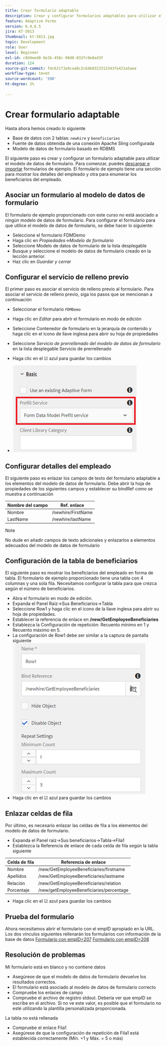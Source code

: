 ```yaml
---
title: Crear formulario adaptable
description: Crear y configurar formularios adaptables para utilizar el servicio de rellenado previo del modelo de datos de formulario
feature: Adaptive Forms
version: 6.4,6.5
jira: KT-5813
thumbnail: kt-5813.jpg
topic: Development
role: User
level: Beginner
exl-id: c8d4eed8-9e2b-458c-90d8-832fc9e0ad3f
duration: 124
source-git-commit: f4c621f3a9caa8c2c64b8323312343fe421a5aee
workflow-type: tm+mt
source-wordcount: '598'
ht-degree: 2%

---
```


# Crear formulario adaptable

Hasta ahora hemos creado lo siguiente

* Base de datos con 2 tablas: `newhire` y `beneficiaries`
* Fuente de datos obtenida de una conexión Apache Sling configurada
* Modelo de datos de formulario basado en RDBMS

El siguiente paso es crear y configurar un formulario adaptable para utilizar el modelo de datos de formulario.  Para comenzar, puedes [descargar e importar](assets/fdm-demo-af.zip) formularios de ejemplo. El formulario de ejemplo tiene una sección para mostrar los detalles del empleado y otra para enumerar los beneficiarios del empleado.

## Asociar un formulario al modelo de datos de formulario

El formulario de ejemplo proporcionado con este curso no está asociado a ningún modelo de datos de formulario. Para configurar el formulario para que utilice el modelo de datos de formulario, se debe hacer lo siguiente:

* Seleccione el formulario FDMDemo
* Haga clic en _Propiedades_->_Modelo de formulario_
* Seleccione Modelo de datos de formulario de la lista desplegable
* Busque y seleccione el modelo de datos de formulario creado en la lección anterior.
* Haz clic en _Guardar y cerrar_

## Configurar el servicio de relleno previo

El primer paso es asociar el servicio de relleno previo al formulario. Para asociar el servicio de relleno previo, siga los pasos que se mencionan a continuación

* Seleccionar el formulario `FDMDemo`
* Haga clic en _Editar_ para abrir el formulario en modo de edición
* Seleccione Contenedor de formulario en la jerarquía de contenido y haga clic en el icono de llave inglesa para abrir su hoja de propiedades
* Seleccione _Servicio de prerrellenado del modelo de datos de formulario_ en la lista desplegable Servicio de prerrellenado
* Haga clic en el ☑ azul para guardar los cambios

* ![prefill-service](assets/fdm-prefill.png)

## Configurar detalles del empleado

El siguiente paso es enlazar los campos de texto del formulario adaptable a los elementos del modelo de datos de formulario. Debe abrir la hoja de propiedades de los siguientes campos y establecer su bindRef como se muestra a continuación


| Nombre del campo | Ref. enlace |
|------------|--------------------|
| Nombre | /newhire/FirstName |
| LastName | /newhire/lastName |

>[!NOTE]
>
>No dude en añadir campos de texto adicionales y enlazarlos a elementos adecuados del modelo de datos de formulario

## Configuración de la tabla de beneficiarios

El siguiente paso es mostrar los beneficiarios del empleado en forma de tabla. El formulario de ejemplo proporcionado tiene una tabla con 4 columnas y una sola fila. Necesitamos configurar la tabla para que crezca según el número de beneficiarios.

* Abra el formulario en modo de edición.
* Expanda el Panel Raíz->Sus Beneficiarios->Tabla
* Seleccione Row1 y haga clic en el icono de la llave inglesa para abrir su hoja de propiedades.
* Establecer la referencia de enlace en **/new/GetEmployeeBeneficiaries**
* Establezca la Configuración de repetición: Recuento mínimo en 1 y Recuento máximo en 5.
* La configuración de Row1 debe ser similar a la captura de pantalla siguiente
  ![row-configure](assets/configure-row.PNG)
* Haga clic en el ☑ azul para guardar los cambios

## Enlazar celdas de fila

Por último, es necesario enlazar las celdas de fila a los elementos del modelo de datos de formulario.

* Expanda el Panel raíz->Sus beneficiarios->Tabla->Fila1
* Establezca la Referencia de enlace de cada celda de fila según la tabla siguiente

| Celda de fila | Referencia de enlace |
|------------|----------------------------------------------|
| Nombre | /new/GetEmployeeBeneficiaries/firstname |
| Apellidos | /new/GetEmployeeBeneficiaries/lastname |
| Relación | /new/GetEmployeeBeneficiaries/relation |
| Porcentaje | /new/getEmployeeBeneficiaries/percentage |

* Haga clic en el ☑ azul para guardar los cambios

## Prueba del formulario

Ahora necesitamos abrir el formulario con el empID apropiado en la URL. Los dos vínculos siguientes rellenarán los formularios con información de la base de datos
[Formulario con empID=207](http://localhost:4502/content/dam/formsanddocuments/fdmdemo/jcr:content?wcmmode=disabled&amp;empID=207)
[Formulario con empID=208](http://localhost:4502/content/dam/formsanddocuments/fdmdemo/jcr:content?wcmmode=disabled&amp;empID=208)

## Resolución de problemas

Mi formulario está en blanco y no contiene datos

* Asegúrese de que el modelo de datos de formulario devuelve los resultados correctos.
* El formulario está asociado al modelo de datos de formulario correcto
* Compruebe los enlaces de campo
* Compruebe el archivo de registro stdout. Debería ver que empID se escribe en el archivo. Si no ve este valor, es posible que el formulario no esté utilizando la plantilla personalizada proporcionada.

La tabla no está rellenada

* Compruebe el enlace Fila1
* Asegúrese de que la configuración de repetición de Fila1 está establecida correctamente (Mín. =1 y Máx. = 5 o más)

